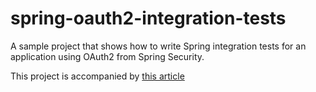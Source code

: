 # spring-oauth2-integration-tests
A sample project that shows how to write Spring integration tests for an application using OAuth2 from Spring Security.

This project is accompanied by [this article](http://wp.me/p5qBJ9-c6)
